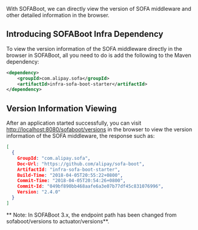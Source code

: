 ﻿With SOFABoot, we can directly view the version of SOFA middleware and other detailed information in the browser.

## Introducing SOFABoot Infra Dependency

To view the version information of the SOFA middleware directly in the browser in SOFABoot, all you need to do is add the following to the Maven dependency:

```xml
<dependency>
    <groupId>com.alipay.sofa</groupId>
    <artifactId>infra-sofa-boot-starter</artifactId>
</dependency>
```

## Version Information Viewing

After an application started successfully, you can visit [http://localhost:8080/sofaboot/versions](http://localhost:8080/sofaboot/versions) in the browser to view the version information of the SOFA middleware, the response such as:

```json
[
  {
    GroupId: "com.alipay.sofa",
    Doc-Url: "https://github.com/alipay/sofa-boot",
    ArtifactId: "infra-sofa-boot-starter",
    Build-Time: "2018-04-05T20:55:22+0800",
    Commit-Time: "2018-04-05T20:54:26+0800",
    Commit-Id: "049bf890bb468aafe6a3e07b77df45c831076996",
    Version: "2.4.0"
  }
]
```
** Note: In SOFABoot 3.x, the endpoint path has been changed from sofaboot/versions to actuator/versions**.
